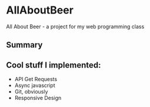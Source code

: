 # AllAboutBeer
All About Beer - a project for my web programming class

## Summary

## Cool stuff I implemented:
* API Get Requests
* Async javascript
* Git, obviously
* Responsive Design
